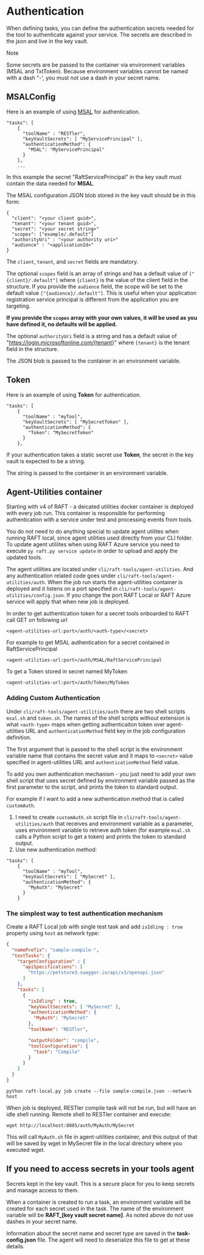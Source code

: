 # Authentication

When defining tasks, you can define the authentication secrets needed for the tool to authenticate
against your service. The secrets are described in the json and live in the key vault. 


> [!NOTE]
> Some secrets are be passed to the container via environment variables (MSAL and TxtToken).
> Because environment variables cannot be named with a dash "-', 
> you must not use a dash in your secret name.

## MSALConfig

Here is an example of using [MSAL](https://docs.microsoft.com/en-us/azure/active-directory/develop/msal-overview) for authentication.

``` 
"tasks": [
    {
      "toolName" : "RESTler",
      "keyVaultSecrets": [ "MyServicePrincipal" ],
      "authenticationMethod": {
        "MSAL": "MyServicePrincipal"
      }
    },
    ...
```

In this example the secret "RaftServicePrincipal" in the key vault must contain the data needed
for **MSAL**. 

The MSAL configuration JSON blob stored in the key vault should be in this form:

```
{
  "client": "<your client guid>", 
  "tenant": "<your tenant guid>", 
  "secret": "<your secret string>"
  "scopes": ["example/.default"]
  "authorityUri" : "<your authority uri>"
  "audience" : "<applicationId>"
}
```
The `client`, `tenant`, and `secret` fields are mandatory.

The optional `scopes` field is an array of strings and has a default value of `["{client}/.default"]` 
where `{client}` is the value of the client field in the structure. If you provide the `audience` field,
the scope will be set to the default value `["{audience}/.default"]`. This is useful when your
application registration service principal is different from the application you are targeting. 

**If you provide the `scopes` array with your own values, it will be used as you have defined it, no 
defaults will be applied.**

The optional `authorityUri` field is a string and has a default value of 
"https://login.microsoftonline.com/{tenant}" where `{tenant}` is the tenant field in the structure. 

The JSON blob is passed to the container in an environment variable. 

## Token

Here is an example of using **Token** for authentication.
``` 
"tasks": [
    {
      "toolName" : "myTool",
      "keyVaultSecrets": [ "MySecretToken" ],
      "authenticationMethod": {
        "Token": "MySecretToken"
      }
    },
```

If your authentication takes a static secret use **Token**, the secret in the
key vault is expected to be a string.

The string is passed to the container in an environment variable. 


## Agent-Utilities container
Starting with v4 of RAFT - a deicated utilities docker container is deployed with every job run. This container is responsible
for performing authentication with a service under test and processing events from tools.

You do not need to do anything special to update agent utilites when running RAFT local, since agent utilities used directly from your CLI folder. To update agent utiliites when
using RAFT Azure service you need to execute `py raft.py service update` in order to upload and apply the updated tools.

The agent utilities are located under `cli/raft-tools/agent-utilities`. And any authentication related code goes under `cli/raft-tools/agent-utilities/auth`.
When the job run starts the agent-utilities container is deployed and it listens on a port specified in `cli/raft-tools/agent-utilities/config.json`. If you change the port
RAFT Local or RAFT Azure service will apply that when new job is deployed.

In order to get authentication token for a secret tools onboarded to RAFT call GET on following url
```
<agent-utilities-url:port>/auth/<auth-type>/<secret>
```

For example to get MSAL authentication for a secret contained in RaftServicePrincipal
```
<agent-utilities-url:port>/auth/MSAL/RaftServicePrincipal
```

To get a Token stored in secret named MyToken
```
<agent-utilities-url:port>/auth/Token/MyToken
```

### Adding Custom Authentication
Under `cli/raft-tools/agent-utilities/auth` there are two shell scripts `msal.sh` and `token.sh`. The names of the shell scripts without extension is what `<auth-type>` maps when getting authenticaiton token over agent-utilities URL and `authenticationMethod` field key in the job configuration definition.

The first argument that is passed to the shell script is the environment variable name that contains the secret value and it maps to `<secret>` value specified in agent-utilities URL and `authenticationMethod` field value.

To add you own authentication mechanism - you just need to add your own shell script that uses secret defined by environment variable passed as the first parameter to the script, and prints the token to standard output.

For example if I want to add a new authentication method that is called `customAuth`.
1) I need to create `customAuth.sh` script file in `cli/raft-tools/agent-utilities/auth` that receives and environment variable as a parameter, uses environment variable to retrieve auth token (for example `msal.sh` calls a Python script to get a token) and prints the token to standard output.
2) Use new authentication method:
``` 
"tasks": [
    {
      "toolName" : "myTool",
      "keyVaultSecrets": [ "MySecret" ],
      "authenticationMethod": {
        "MyAuth": "MySecret"
      }
    }
```

### The simplest way to test authentication mechanism

Create a RAFT Local job with single test task and add `isIdling : true` property using `host` as network type:

```json
{
  "namePrefix": "sample-compile-",
  "testTasks": {
    "targetConfiguration" : {
      "apiSpecifications": [
        "https://petstore3.swagger.io/api/v3/openapi.json"
      ]
    },
    "tasks": [
      {
        "isIdling" : true,
        "keyVaultSecrets": [ "MySecret" ],
        "authenticationMethod": {
          "MyAuth": "MySecret"
        },
        "toolName": "RESTler",

        "outputFolder": "compile",
        "toolConfiguration": {
          "task": "Compile"
        }
      }
    ]
  }
}
```

```
python raft-local.py job create --file sample-compile.json --network host
```

When job is deployed, RESTler compile task will not be run, but will have an idle shell running. Remote shell to RESTler container and execute:
```
wget http://localhost:8085/auth/MyAuth/MySecret
``` 

This will call `MyAuth.sh` file in agent-utilities container, and this output of that will be saved by wget in MySecret file in the local directory where you executed wget.



## If you need to access secrets in your tools agent

Secrets kept in the key vault. This is a secure place for you to keep secrets and manage access
to them. 

When a container is created to run a task, an environment variable will be created for each
secret used in the task. The name of the environment variable will be **RAFT_[key vault secret name]**.
As noted above do not use dashes in your secret name. 

Information about the secret name and secret type are saved in the **task-config.json** file. The
agent will need to deserialize this file to get at these details.
